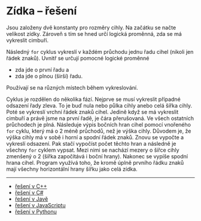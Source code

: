 # Zídka – řešení

Jsou založeny dvě konstanty pro rozměry cihly. Na začátku se načte velikost zídky. Zároveň s tím se hned určí logická
proměnná, zda se má vykreslit cimbuří.

Následný `for` cyklus vykreslí v každém průchodu jednu řadu cihel (nikoli jen řádek znaků). Uvnitř se určují pomocné
logické proměnné

- zda jde o první řadu a
- zda jde o plnou (širší) řadu.

Používají se na různých místech během vykreslování.

Cyklus je rozdělen do několika fází. Nejprve se musí vykreslit případné odsazení řady zleva. To je buď nula nebo půlka
cihly anebo celá šířka cihly. Poté se vykreslí vrchní řádek znaků cihel. Jedině když se má vykreslit cimbuří a právě
jsme na první řadě, je čára přerušovaná. Ve všech ostatních průchodech je plná. Následuje výpis bočních hran cihel
pomocí vnořeného `for` cyklu, který má o 2 méně průchodů, než je výška cihly. Důvodem je, že výška cihly má v sobě i
horní a spodní řádek znaků. Znovu se vypočte a vykreslí odsazení. Pak stačí vypočíst počet těchto hran a následně je
všechny `for` cyklem vypsat. Mezi nimi se nachází mezery o šířce cihly zmenšený o 2 (šířka započítává i boční hrany).
Nakonec se vypíše spodní hrana cihel. Program využívá toho, že kromě úplně prvního řádku znaků mají všechny horizontální
hrany šířku jako celá zídka.

---

- [řešení v C++](main.cpp)
- [řešení v C#](main.cs)
- [řešení v Javě](main.java)
- [řešení v JavaScriptu](main.js)
- [řešení v Pythonu](main.py)
